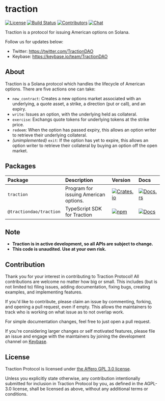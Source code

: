 # traction

[![License](https://img.shields.io/crates/l/traction)](https://github.com/TractionDAO/traction/blob/master/LICENSE.md)
[![Build Status](https://img.shields.io/github/workflow/status/TractionDAO/traction/E2E/master)](https://github.com/TractionDAO/traction/actions/workflows/programs-e2e.yml?query=branch%3Amaster)
[![Contributors](https://img.shields.io/github/contributors/TractionDAO/traction)](https://github.com/TractionDAO/traction/graphs/contributors)
[![Chat](https://img.shields.io/badge/chat-on%20keybase-success)](https://keybase.io/team/TractionDAO)

Traction is a protocol for issuing American options on Solana.

Follow us for updates below:

- Twitter: https://twitter.com/TractionDAO
- Keybase: https://keybase.io/team/TractionDAO

## About

Traction is a Solana protocol which handles the lifecycle of American options. There are five actions one can take:

- `new_contract`: Creates a new options market associated with an underlying, a quote asset, a strike, a direction (put or call), and an expiry.
- `write`: Issues an option, with the underlying held as collateral.
- `exercise`: Exchangs quote tokens for underlying tokens at the strike price.
- `redeem`: When the option has passed expiry, this allows an option writer to retrieve their underlying collateral.
- _(unimplemented)_ `exit`: If the option has yet to expire, this allows an option writer to retrieve their collateral by buying an option off the open market.

## Packages

| Package                 | Description                           | Version                                                                                                               | Docs                                                                                        |
| :---------------------- | :------------------------------------ | :-------------------------------------------------------------------------------------------------------------------- | :------------------------------------------------------------------------------------------ |
| `traction`              | Program for issuing American options. | [![Crates.io](https://img.shields.io/crates/v/traction)](https://crates.io/crates/traction)                           | [![Docs.rs](https://docs.rs/traction/badge.svg)](https://docs.rs/traction)                  |
| `@tractiondao/traction` | TypeScript SDK for Traction           | [![npm](https://img.shields.io/npm/v/@tractiondao/traction.svg)](https://www.npmjs.com/package/@tractiondao/traction) | [![Docs](https://img.shields.io/badge/docs-typedoc-blue)](https://docs.traction.market/ts/) |

## Note

- **Traction is in active development, so all APIs are subject to change.**
- **This code is unaudited. Use at your own risk.**

## Contribution

Thank you for your interest in contributing to Traction Protocol! All contributions are welcome no
matter how big or small. This includes (but is not limited to) filing issues,
adding documentation, fixing bugs, creating examples, and implementing features.

If you'd like to contribute, please claim an issue by commenting, forking, and
opening a pull request, even if empty. This allows the maintainers to track who
is working on what issue as to not overlap work.

For simple documentation changes, feel free to just open a pull request.

If you're considering larger changes or self motivated features, please file an issue
and engage with the maintainers by joining the development channel on [Keybase](https://keybase.io/team/TractionDAO).

## License

Traction Protocol is licensed under [the Affero GPL 3.0 license](/LICENSE.txt).

Unless you explicitly state otherwise, any contribution intentionally submitted for inclusion in Traction Protocol by you, as defined in the AGPL-3.0 license, shall be licensed as above, without any additional terms or conditions.
